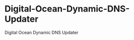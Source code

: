 Digital-Ocean-Dynamic-DNS-Updater
=================================

Digital Ocean Dynamic DNS Updater
